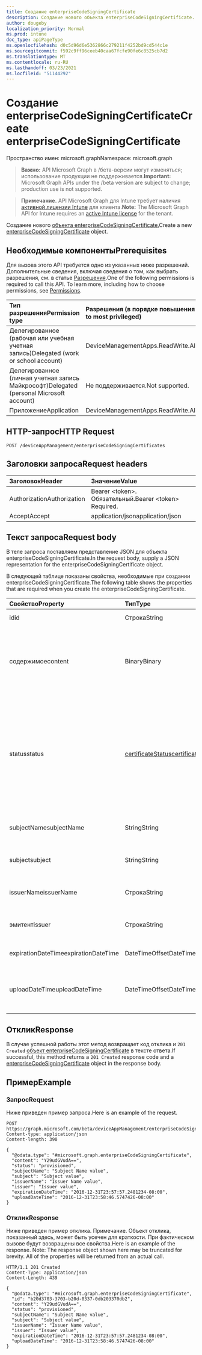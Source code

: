 ```yaml
---
title: Создание enterpriseCodeSigningCertificate
description: Создание нового объекта enterpriseCodeSigningCertificate.
author: dougeby
localization_priority: Normal
ms.prod: intune
doc_type: apiPageType
ms.openlocfilehash: d0c5d96d6e5362866c279211f4252bd9cd544c1e
ms.sourcegitcommit: f592c9ff96ceeb40caa67fcfe90fe6c8525cb7d2
ms.translationtype: MT
ms.contentlocale: ru-RU
ms.lasthandoff: 03/23/2021
ms.locfileid: "51144292"
---
```

# <a name="create-enterprisecodesigningcertificate"></a><span data-ttu-id="850bb-103">Создание enterpriseCodeSigningCertificate</span><span class="sxs-lookup"><span data-stu-id="850bb-103">Create enterpriseCodeSigningCertificate</span></span>

<span data-ttu-id="850bb-104">Пространство имен: microsoft.graph</span><span class="sxs-lookup"><span data-stu-id="850bb-104">Namespace: microsoft.graph</span></span>

> <span data-ttu-id="850bb-105">**Важно:** API Microsoft Graph в /бета-версии могут изменяться; использование продукции не поддерживается.</span><span class="sxs-lookup"><span data-stu-id="850bb-105">**Important:** Microsoft Graph APIs under the /beta version are subject to change; production use is not supported.</span></span>

> <span data-ttu-id="850bb-106">**Примечание.** API Microsoft Graph для Intune требует наличия [активной лицензии Intune](https://go.microsoft.com/fwlink/?linkid=839381) для клиента.</span><span class="sxs-lookup"><span data-stu-id="850bb-106">**Note:** The Microsoft Graph API for Intune requires an [active Intune license](https://go.microsoft.com/fwlink/?linkid=839381) for the tenant.</span></span>

<span data-ttu-id="850bb-107">Создание нового [объекта enterpriseCodeSigningCertificate.](../resources/intune-apps-enterprisecodesigningcertificate.md)</span><span class="sxs-lookup"><span data-stu-id="850bb-107">Create a new [enterpriseCodeSigningCertificate](../resources/intune-apps-enterprisecodesigningcertificate.md) object.</span></span>

## <a name="prerequisites"></a><span data-ttu-id="850bb-108">Необходимые компоненты</span><span class="sxs-lookup"><span data-stu-id="850bb-108">Prerequisites</span></span>
<span data-ttu-id="850bb-p101">Для вызова этого API требуется одно из указанных ниже разрешений. Дополнительные сведения, включая сведения о том, как выбрать разрешения, см. в статье [Разрешения](/graph/permissions-reference).</span><span class="sxs-lookup"><span data-stu-id="850bb-p101">One of the following permissions is required to call this API. To learn more, including how to choose permissions, see [Permissions](/graph/permissions-reference).</span></span>

|<span data-ttu-id="850bb-111">Тип разрешения</span><span class="sxs-lookup"><span data-stu-id="850bb-111">Permission type</span></span>|<span data-ttu-id="850bb-112">Разрешения (в порядке повышения привилегий)</span><span class="sxs-lookup"><span data-stu-id="850bb-112">Permissions (from least to most privileged)</span></span>|
|:---|:---|
|<span data-ttu-id="850bb-113">Делегированное (рабочая или учебная учетная запись)</span><span class="sxs-lookup"><span data-stu-id="850bb-113">Delegated (work or school account)</span></span>|<span data-ttu-id="850bb-114">DeviceManagementApps.ReadWrite.All</span><span class="sxs-lookup"><span data-stu-id="850bb-114">DeviceManagementApps.ReadWrite.All</span></span>|
|<span data-ttu-id="850bb-115">Делегированное (личная учетная запись Майкрософт)</span><span class="sxs-lookup"><span data-stu-id="850bb-115">Delegated (personal Microsoft account)</span></span>|<span data-ttu-id="850bb-116">Не поддерживается.</span><span class="sxs-lookup"><span data-stu-id="850bb-116">Not supported.</span></span>|
|<span data-ttu-id="850bb-117">Приложение</span><span class="sxs-lookup"><span data-stu-id="850bb-117">Application</span></span>|<span data-ttu-id="850bb-118">DeviceManagementApps.ReadWrite.All</span><span class="sxs-lookup"><span data-stu-id="850bb-118">DeviceManagementApps.ReadWrite.All</span></span>|

## <a name="http-request"></a><span data-ttu-id="850bb-119">HTTP-запрос</span><span class="sxs-lookup"><span data-stu-id="850bb-119">HTTP Request</span></span>
<!-- {
  "blockType": "ignored"
}
-->
``` http
POST /deviceAppManagement/enterpriseCodeSigningCertificates
```

## <a name="request-headers"></a><span data-ttu-id="850bb-120">Заголовки запроса</span><span class="sxs-lookup"><span data-stu-id="850bb-120">Request headers</span></span>
|<span data-ttu-id="850bb-121">Заголовок</span><span class="sxs-lookup"><span data-stu-id="850bb-121">Header</span></span>|<span data-ttu-id="850bb-122">Значение</span><span class="sxs-lookup"><span data-stu-id="850bb-122">Value</span></span>|
|:---|:---|
|<span data-ttu-id="850bb-123">Authorization</span><span class="sxs-lookup"><span data-stu-id="850bb-123">Authorization</span></span>|<span data-ttu-id="850bb-124">Bearer &lt;token&gt;. Обязательный.</span><span class="sxs-lookup"><span data-stu-id="850bb-124">Bearer &lt;token&gt; Required.</span></span>|
|<span data-ttu-id="850bb-125">Accept</span><span class="sxs-lookup"><span data-stu-id="850bb-125">Accept</span></span>|<span data-ttu-id="850bb-126">application/json</span><span class="sxs-lookup"><span data-stu-id="850bb-126">application/json</span></span>|

## <a name="request-body"></a><span data-ttu-id="850bb-127">Текст запроса</span><span class="sxs-lookup"><span data-stu-id="850bb-127">Request body</span></span>
<span data-ttu-id="850bb-128">В теле запроса поставляем представление JSON для объекта enterpriseCodeSigningCertificate.</span><span class="sxs-lookup"><span data-stu-id="850bb-128">In the request body, supply a JSON representation for the enterpriseCodeSigningCertificate object.</span></span>

<span data-ttu-id="850bb-129">В следующей таблице показаны свойства, необходимые при создании enterpriseCodeSigningCertificate.</span><span class="sxs-lookup"><span data-stu-id="850bb-129">The following table shows the properties that are required when you create the enterpriseCodeSigningCertificate.</span></span>

|<span data-ttu-id="850bb-130">Свойство</span><span class="sxs-lookup"><span data-stu-id="850bb-130">Property</span></span>|<span data-ttu-id="850bb-131">Тип</span><span class="sxs-lookup"><span data-stu-id="850bb-131">Type</span></span>|<span data-ttu-id="850bb-132">Описание</span><span class="sxs-lookup"><span data-stu-id="850bb-132">Description</span></span>|
|:---|:---|:---|
|<span data-ttu-id="850bb-133">id</span><span class="sxs-lookup"><span data-stu-id="850bb-133">id</span></span>|<span data-ttu-id="850bb-134">Строка</span><span class="sxs-lookup"><span data-stu-id="850bb-134">String</span></span>|<span data-ttu-id="850bb-135">Ключ объекта.</span><span class="sxs-lookup"><span data-stu-id="850bb-135">The key of the entity.</span></span>|
|<span data-ttu-id="850bb-136">содержимое</span><span class="sxs-lookup"><span data-stu-id="850bb-136">content</span></span>|<span data-ttu-id="850bb-137">Binary</span><span class="sxs-lookup"><span data-stu-id="850bb-137">Binary</span></span>|<span data-ttu-id="850bb-138">Сертификат предприятия Windows Code-Signing в формате необработанных данных.</span><span class="sxs-lookup"><span data-stu-id="850bb-138">The Windows Enterprise Code-Signing Certificate in the raw data format.</span></span>|
|<span data-ttu-id="850bb-139">status</span><span class="sxs-lookup"><span data-stu-id="850bb-139">status</span></span>|[<span data-ttu-id="850bb-140">certificateStatus</span><span class="sxs-lookup"><span data-stu-id="850bb-140">certificateStatus</span></span>](../resources/intune-apps-certificatestatus.md)|<span data-ttu-id="850bb-141">Состояние сертификата, предварительное или не предварительное.</span><span class="sxs-lookup"><span data-stu-id="850bb-141">The Certificate Status Provisioned or not Provisioned.</span></span> <span data-ttu-id="850bb-142">Возможные значения: `notProvisioned`, `provisioned`.</span><span class="sxs-lookup"><span data-stu-id="850bb-142">Possible values are: `notProvisioned`, `provisioned`.</span></span>|
|<span data-ttu-id="850bb-143">subjectName</span><span class="sxs-lookup"><span data-stu-id="850bb-143">subjectName</span></span>|<span data-ttu-id="850bb-144">String</span><span class="sxs-lookup"><span data-stu-id="850bb-144">String</span></span>|<span data-ttu-id="850bb-145">Имя субъекта для сертификата.</span><span class="sxs-lookup"><span data-stu-id="850bb-145">The Subject Name for the cert.</span></span>|
|<span data-ttu-id="850bb-146">subject</span><span class="sxs-lookup"><span data-stu-id="850bb-146">subject</span></span>|<span data-ttu-id="850bb-147">String</span><span class="sxs-lookup"><span data-stu-id="850bb-147">String</span></span>|<span data-ttu-id="850bb-148">Значение subject для сертификата.</span><span class="sxs-lookup"><span data-stu-id="850bb-148">The Subject Value for the cert.</span></span>|
|<span data-ttu-id="850bb-149">issuerName</span><span class="sxs-lookup"><span data-stu-id="850bb-149">issuerName</span></span>|<span data-ttu-id="850bb-150">Строка</span><span class="sxs-lookup"><span data-stu-id="850bb-150">String</span></span>|<span data-ttu-id="850bb-151">Имя эмитента для сертификата.</span><span class="sxs-lookup"><span data-stu-id="850bb-151">The Issuer Name for the cert.</span></span>|
|<span data-ttu-id="850bb-152">эмитент</span><span class="sxs-lookup"><span data-stu-id="850bb-152">issuer</span></span>|<span data-ttu-id="850bb-153">Строка</span><span class="sxs-lookup"><span data-stu-id="850bb-153">String</span></span>|<span data-ttu-id="850bb-154">Значение Issuer для сертификата.</span><span class="sxs-lookup"><span data-stu-id="850bb-154">The Issuer value for the cert.</span></span>|
|<span data-ttu-id="850bb-155">expirationDateTime</span><span class="sxs-lookup"><span data-stu-id="850bb-155">expirationDateTime</span></span>|<span data-ttu-id="850bb-156">DateTimeOffset</span><span class="sxs-lookup"><span data-stu-id="850bb-156">DateTimeOffset</span></span>|<span data-ttu-id="850bb-157">Срок действия сертификата.</span><span class="sxs-lookup"><span data-stu-id="850bb-157">The Cert Expiration Date.</span></span>|
|<span data-ttu-id="850bb-158">uploadDateTime</span><span class="sxs-lookup"><span data-stu-id="850bb-158">uploadDateTime</span></span>|<span data-ttu-id="850bb-159">DateTimeOffset</span><span class="sxs-lookup"><span data-stu-id="850bb-159">DateTimeOffset</span></span>|<span data-ttu-id="850bb-160">Время даты отправки сертификата CodeSigning.</span><span class="sxs-lookup"><span data-stu-id="850bb-160">The date time of CodeSigning Cert when it is uploaded.</span></span>|



## <a name="response"></a><span data-ttu-id="850bb-161">Отклик</span><span class="sxs-lookup"><span data-stu-id="850bb-161">Response</span></span>
<span data-ttu-id="850bb-162">В случае успешной работы этот метод возвращает код отклика и `201 Created` [объект enterpriseCodeSigningCertificate](../resources/intune-apps-enterprisecodesigningcertificate.md) в тексте ответа.</span><span class="sxs-lookup"><span data-stu-id="850bb-162">If successful, this method returns a `201 Created` response code and a [enterpriseCodeSigningCertificate](../resources/intune-apps-enterprisecodesigningcertificate.md) object in the response body.</span></span>

## <a name="example"></a><span data-ttu-id="850bb-163">Пример</span><span class="sxs-lookup"><span data-stu-id="850bb-163">Example</span></span>

### <a name="request"></a><span data-ttu-id="850bb-164">Запрос</span><span class="sxs-lookup"><span data-stu-id="850bb-164">Request</span></span>
<span data-ttu-id="850bb-165">Ниже приведен пример запроса.</span><span class="sxs-lookup"><span data-stu-id="850bb-165">Here is an example of the request.</span></span>
``` http
POST https://graph.microsoft.com/beta/deviceAppManagement/enterpriseCodeSigningCertificates
Content-type: application/json
Content-length: 390

{
  "@odata.type": "#microsoft.graph.enterpriseCodeSigningCertificate",
  "content": "Y29udGVudA==",
  "status": "provisioned",
  "subjectName": "Subject Name value",
  "subject": "Subject value",
  "issuerName": "Issuer Name value",
  "issuer": "Issuer value",
  "expirationDateTime": "2016-12-31T23:57:57.2481234-08:00",
  "uploadDateTime": "2016-12-31T23:58:46.5747426-08:00"
}
```

### <a name="response"></a><span data-ttu-id="850bb-166">Отклик</span><span class="sxs-lookup"><span data-stu-id="850bb-166">Response</span></span>
<span data-ttu-id="850bb-p103">Ниже приведен пример отклика. Примечание. Объект отклика, показанный здесь, может быть усечен для краткости. При фактическом вызове будут возвращены все свойства.</span><span class="sxs-lookup"><span data-stu-id="850bb-p103">Here is an example of the response. Note: The response object shown here may be truncated for brevity. All of the properties will be returned from an actual call.</span></span>
``` http
HTTP/1.1 201 Created
Content-Type: application/json
Content-Length: 439

{
  "@odata.type": "#microsoft.graph.enterpriseCodeSigningCertificate",
  "id": "b20d3703-3703-b20d-0337-0db203370db2",
  "content": "Y29udGVudA==",
  "status": "provisioned",
  "subjectName": "Subject Name value",
  "subject": "Subject value",
  "issuerName": "Issuer Name value",
  "issuer": "Issuer value",
  "expirationDateTime": "2016-12-31T23:57:57.2481234-08:00",
  "uploadDateTime": "2016-12-31T23:58:46.5747426-08:00"
}
```




